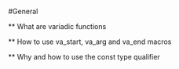 #General

** What are variadic functions

** How to use va_start, va_arg and va_end macros

** Why and how to use the const type qualifier
